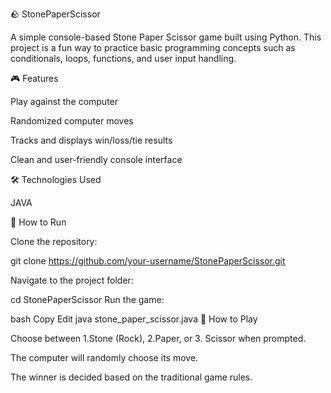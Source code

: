 🪨 StonePaperScissor

A simple console-based Stone Paper Scissor game built using Python. This project is a fun way to practice basic programming concepts such as conditionals, loops, functions, and user input handling.


🎮 Features

Play against the computer


Randomized computer moves


Tracks and displays win/loss/tie results


Clean and user-friendly console interface


🛠️ Technologies Used

JAVA 

🚀 How to Run

Clone the repository:


git clone https://github.com/your-username/StonePaperScissor.git

Navigate to the project folder:



cd StonePaperScissor
Run the game:

bash
Copy
Edit
java stone_paper_scissor.java
🧠 How to Play

Choose between 1.Stone (Rock), 2.Paper, or 3. Scissor when prompted.


The computer will randomly choose its move.


The winner is decided based on the traditional game rules.
